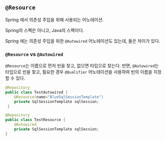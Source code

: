 ## `@Resource`

Spring 에서 의존성 주입을 위해 사용되는 어노테이션.

Spring의 스펙은 아니고, Java의 스펙이다.

Spring 에는 의존성 주입을 위한 `@Autowired` 어노테이션도 있는데, 둘은 차이가 있다.

### `@Resource` vs `@Autowired`
`@Resource`는 이름으로 먼저 빈을 찾고, 없으면 타입으로 찾는다. 
반면, `@Autowired`는 타입으로 빈을 찾고, 필요한 경우 `@Qualifier` 어노테이션을 사용하여 빈의 이름을 지정할 수 있다.

```Java
@Repository
public class TestAutowired {
    @Resource(name="BlueSqlSessionTemplate")
    private SqlSessionTemplate sqlSession;
 }
```

```Java
@Repository
public class TestResource {
    @Autowired
    private SqlSessionTemplate sqlSession;
}
```
